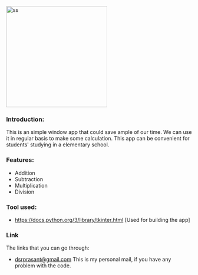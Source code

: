 
 <img width="274" alt="ss" src="https://user-images.githubusercontent.com/84699301/125814485-3f68745c-5b8e-4e41-8488-800af6c013a6.PNG">







### Introduction:
This is an simple window app that could save ample of our time. We can use it in regular basis to make some calculation. This app can be convenient for students' studying in a  elementary school.
### Features:
- Addition
- Subtraction
- Multiplication
- Division
### Tool used:
- https://docs.python.org/3/library/tkinter.html [Used for building the app]
### Link
The links that you can go through:
- dsrprasant@gmail.com This is my personal mail, if you have any problem with the code.

